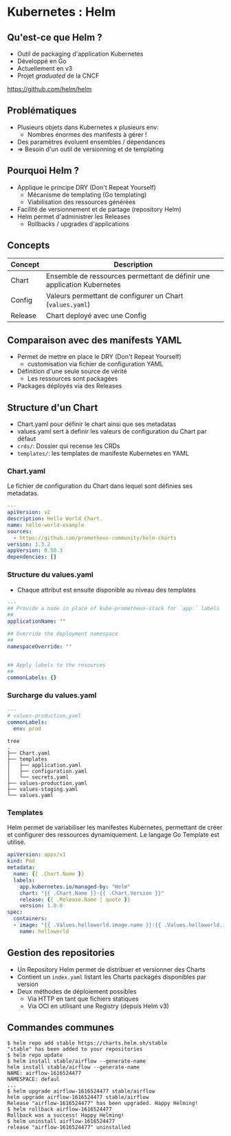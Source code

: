 # Kubernetes : Helm

## Qu'est-ce que Helm ?

- Outil de packaging d'application Kubernetes
- Développé en Go
- Actuellement en v3
- Projet *graduated* de la CNCF

<https://github.com/helm/helm>

## Problématiques
- Plusieurs objets dans Kubernetes x plusieurs env:
  - Nombres énormes des manifests à gérer !
- Des paramètres évoluent ensembles / dépendances
- => Besoin d'un outil de versionning et de templating 

## Pourquoi Helm ?

- Applique le principe DRY (Don't Repeat Yourself)
  - Mécanisme de templating (Go templating)
  - Viabilisation des ressources générées
- Facilité de versionnement et de partage (repository Helm)
- Helm permet d'administrer les Releases
  - Rollbacks / upgrades d'applications

## Concepts

Concept | Description
--------|------------------------------------------------------------------------
Chart   | Ensemble de ressources permettant de définir une application Kubernetes
Config  | Valeurs permettant de configurer un Chart (`values.yaml`)
Release | Chart deployé avec une Config

## Comparaison avec des manifests YAML

  - Permet de mettre en place le DRY (Don't Repeat Yourself)
    - customisation via fichier de configuration YAML
  - Définition d'une seule source de vérité
    - Les ressources sont packagées
  - Packages déployés via des Releases


## Structure d'un Chart

- Chart.yaml pour définir le chart ainsi que ses metadatas
- values.yaml sert à definir les valeurs de configuration du Chart par défaut
- `crds/`: Dossier qui recense les CRDs
- `templates/`: les templates de manifeste Kubernetes en YAML

### Chart.yaml

Le fichier de configuration du Chart dans lequel sont définies
ses metadatas.

```yaml
---
apiVersion: v2
description: Hello World Chart.
name: hello-world-example
sources:
  - https://github.com/prometheus-community/helm-charts
version: 1.3.2
appVersion: 0.50.3
dependencies: []
```

### Structure du values.yaml

- Chaque attribut est ensuite disponible au niveau des templates

```yaml
---
## Provide a name in place of kube-prometheus-stack for `app:` labels
##
applicationName: ""

## Override the deployment namespace
##
namespaceOverride: ""


## Apply labels to the resources
##
commonLabels: {}
```

### Surcharge du values.yaml

```yaml
---
# values-production.yaml
commonLabels:
  env: prod
```

```console
tree
.
├── Chart.yaml
├── templates
│   ├── application.yaml
│   ├── configuration.yaml
│   └── secrets.yaml
├── values-production.yaml
├── values-staging.yaml
└── values.yaml
```

### Templates

Helm permet de variabiliser les manifestes Kubernetes,
permettant de créer et configurer des ressources dynamiquement.
Le langage Go Template est utilisé.

```yaml
apiVersion: apps/v1
kind: Pod
metadata:
  name: {{ .Chart.Name }}
  labels:
    app.kubernetes.io/managed-by: "Helm"
    chart: "{{ .Chart.Name }}-{{ .Chart.Version }}"
    release: {{ .Release.Name | quote }}
    version: 1.0.0
spec:
  containers:
  - image: "{{ .Values.helloworld.image.name }}:{{ .Values.helloworld.image.tag }}"
    name: helloworld
```

## Gestion des repositories

  - Un Repository Helm permet de distribuer et versionner des Charts
  - Contient un `index.yaml` listant les Charts packagés disponibles par version
  - Deux méthodes de déploiement possibles
    - Via HTTP en tant que fichiers statiques
    - Via OCI en utilisant une Registry (depuis Helm v3)

## Commandes communes

```console
$ helm repo add stable https://charts.helm.sh/stable
"stable" has been added to your repositories
$ helm repo update
$ helm install stable/airflow --generate-name
helm install stable/airflow --generate-name
NAME: airflow-1616524477
NAMESPACE: defaul
...
$ helm upgrade airflow-1616524477 stable/airflow
helm upgrade airflow-1616524477 stable/airflow
Release "airflow-1616524477" has been upgraded. Happy Helming!
$ helm rollback airflow-1616524477
Rollback was a success! Happy Helming!
$ helm uninstall airflow-1616524477
release "airflow-1616524477" uninstalled
```

